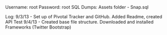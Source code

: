 Username: root
Password: root
SQL Dumps: Assets folder - Snap.sql

Log:
9/3/13 -  Set up of Pivotal Tracker and GitHub. Added Readme, created API Test
9/4/13 - Created base file structure. Downloaded and installed Frameworks (Twitter Bootstrap)